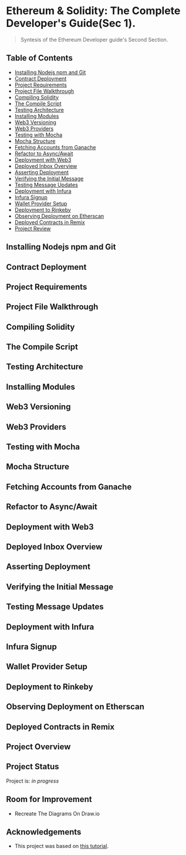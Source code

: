 
# Ethereum & Solidity: The Complete Developer's Guide(Sec 1).
> Syntesis of the Ethereum Developer guide's Second Section.


## Table of Contents
* [Installing Nodejs npm and Git](#installing-nodejs-npm-and-git)
* [Contract Deployment](#contract-deployment)
* [Project Requirements](#project-requirements)
* [Project File Walkthrough](#project-file-walkthrough)
* [Compiling Solidity](#compiling-solidity)
* [The Compile Script](#the-compile-script)
* [Testing Architecture](#testing-architecture)
* [Installing Modules](#remix)
* [Web3 Versioning](#project-status)
* [Web3 Providers](#room-for-improvement)
* [Testing with Mocha](#acknowledgements)
* [Mocha Structure](#acknowledgements)
* [Fetching Accounts from Ganache](#acknowledgements)
* [Refactor to Async/Await](#acknowledgements)
* [Deployment with Web3](#acknowledgements)
* [Deployed Inbox Overview](#acknowledgements)
* [Asserting Deployment](#acknowledgements)
* [Verifying the Initial Message](#acknowledgements)
* [Testing Message Updates](#acknowledgements)
* [Deployment with Infura](#acknowledgements)
* [Infura Signup](#acknowledgements)
* [Wallet Provider Setup](#acknowledgements)
* [Deployment to Rinkeby](#acknowledgements)
* [Observing Deployment on Etherscan](#acknowledgements)
* [Deployed Contracts in Remix](#acknowledgements)
* [Project Review](#acknowledgements)


## Installing Nodejs npm and Git
## Contract Deployment
## Project Requirements
## Project File Walkthrough
## Compiling Solidity
## The Compile Script
## Testing Architecture 
## Installing Modules
## Web3 Versioning
## Web3 Providers
## Testing with Mocha
## Mocha Structure
## Fetching Accounts from Ganache 
## Refactor to Async/Await
## Deployment with Web3
## Deployed Inbox Overview
## Asserting Deployment
## Verifying the Initial Message
## Testing Message Updates
## Deployment with Infura 
## Infura Signup
## Wallet Provider Setup
## Deployment to Rinkeby
## Observing Deployment on Etherscan
## Deployed Contracts in Remix
## Project Overview
## Project Status
Project is: _in progress_ 
## Room for Improvement
- Recreate The Diagrams On Draw.io
## Acknowledgements
- This project was based on [this tutorial](https://www.udemy.com/course/ethereum-and-solidity-the-complete-developers-guide/).

